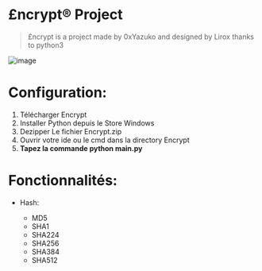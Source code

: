 # £ncrypt® Project

> £ncrypt is a project made by 0xYazuko and designed by Lirox thanks to python3

![image](https://user-images.githubusercontent.com/101893028/198288171-0b7f4b1a-0a1a-48b7-81ec-09d783874af0.png)

# Configuration:

1. Télécharger Encrypt
2. Installer Python depuis le Store Windows
3. Dezipper Le fichier Encrypt.zip
4. Ouvrir votre ide ou le cmd dans la directory Encrypt
5. **Tapez la commande python main.py**

# Fonctionnalités:

- Hash:
  
  - MD5
  - SHA1
  - SHA224
  - SHA256
  - SHA384
  - SHA512
